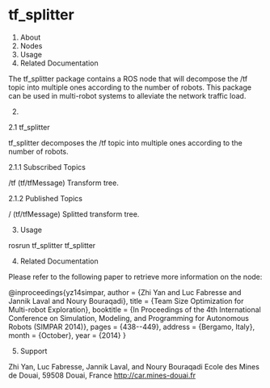 tf_splitter
===========

1. About
2. Nodes
3. Usage
4. Related Documentation

The tf_splitter package contains a ROS node that will decompose the /tf topic into multiple ones according to the number of robots. This package can be used in multi-robot systems to alleviate the network traffic load.

2. 

2.1 tf_splitter

tf_splitter decomposes the /tf topic into multiple ones according to the number of robots.

2.1.1 Subscribed Topics

/tf (tf/tfMessage)
    Transform tree. 

2.1.2 Published Topics

/<tf prefix according to the robots> (tf/tfMessage)
    Splitted transform tree. 

3. Usage

rosrun tf_splitter tf_splitter

4. Related Documentation

Please refer to the following paper to retrieve more information on the node:

@inproceedings{yz14simpar,
author = {Zhi Yan and Luc Fabresse and Jannik Laval and Noury Bouraqadi},
title = {Team Size Optimization for Multi-robot Exploration},
booktitle = {In Proceedings of the 4th International Conference on Simulation, Modeling, and Programming for Autonomous
Robots (SIMPAR 2014)},
pages = {438--449},
address = {Bergamo, Italy},
month = {October},
year = {2014}
}

5. Support

Zhi Yan, Luc Fabresse, Jannik Laval, and Noury Bouraqadi
Ecole des Mines de Douai, 59508 Douai, France
http://car.mines-douai.fr

